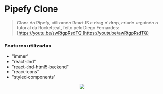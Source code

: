 # Pipefy Clone 

> Clone do Pipefy, utilizando ReactJS e drag n' drop, criado seguindo o tutorial da Rocketseat, feito pelo Diego Fernandes: [https://youtu.be/awRtgpRsdTQ](https://youtu.be/awRtgpRsdTQ)

### Features utilizadas
* "immer"
* "react-dnd"
* "react-dnd-html5-backend"
* "react-icons"
* "styled-components"

<p align="center">
  <img src="https://media.giphy.com/media/hTTYFhm4o48wCwtIgC/giphy.gif">
</p>